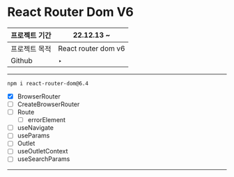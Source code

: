 # React Router Dom V6

| 프로젝트 기간 | 22.12.13 ~          |
| ------------- | ------------------- |
| 프로젝트 목적 | React router dom v6 |
| Github        | ‣                   |

---

`npm i react-router-dom@6.4`

- [x] BrowserRouter
- [ ] CreateBrowserRouter
- [ ] Route
  - [ ] errorElement
- [ ] useNavigate
- [ ] useParams
- [ ] Outlet
- [ ] useOutletContext
- [ ] useSearchParams

---

